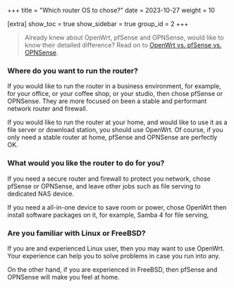 +++
title = "Which router OS to chose?"
date = 2023-10-27
weight = 10

[extra]
show_toc = true
show_sidebar = true
group_id = 2
+++

> Already knew about OpenWrt, pfSense and OPNSense, would like to know their detailed difference? Read on to [OpenWrt vs. pfSense vs. OPNSense](@/docs/openwrt-pfsense-opnsense.md).

### Where do you want to run the router?
If you would like to run the router in a business environment, for example, for your office, or your coffee shop, or your studio, then chose pfSense or OPNSense. They are more focused on been a stable and performant network router and firewall.

If you would like to run the router at your home, and would like to use it as a file server or download station, you should use OpenWrt. Of course, if you only need a stable router at home, pfSense and OPNSense are perfectly OK.

### What would you like the router to do for you?
If you need a secure router and firewall to protect you network, chose pfSense or OPNSense, and leave other jobs such as file serving to dedicated NAS device. 

If you need a all-in-one device to save room or power, chose OpenWrt then install software packages on it, for example, Samba 4 for file serving,

### Are you familiar with Linux or FreeBSD?
If you are and experienced Linux user, then you may want to use OpenWrt. Your experience can help you to solve problems in case you run into any.

On the other hand, if you are experienced in FreeBSD, then pfSense and OPNSense will make you feel at home.